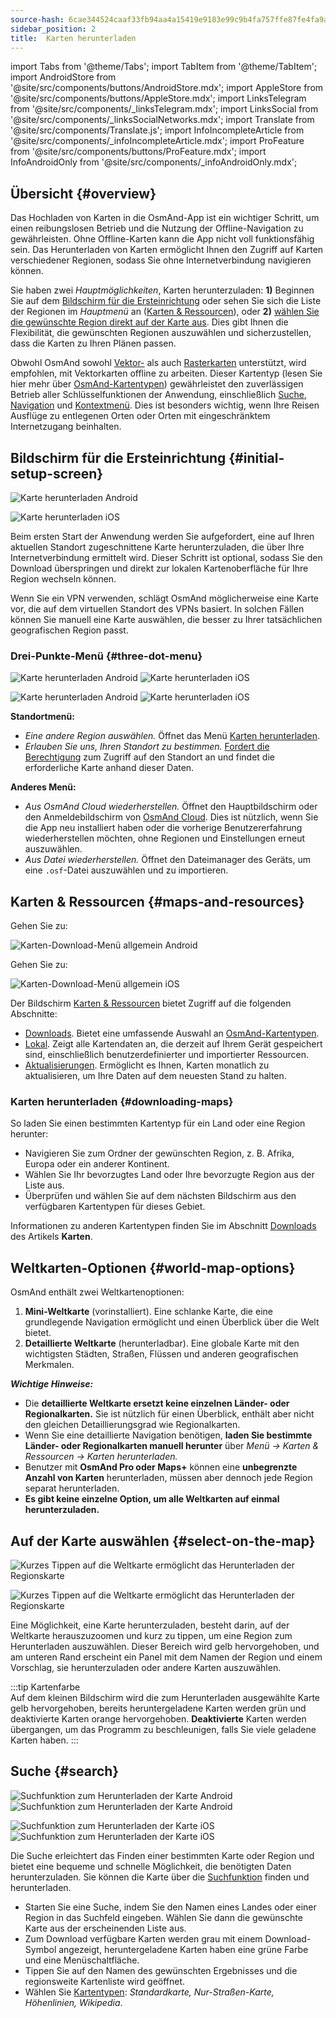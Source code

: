 ```yaml
---
source-hash: 6cae344524caaf33fb94aa4a15419e9183e99c9b4fa757ffe87fe4fa9acb30b3
sidebar_position: 2
title:  Karten herunterladen
---
```

import Tabs from '@theme/Tabs';
import TabItem from '@theme/TabItem';
import AndroidStore from '@site/src/components/buttons/AndroidStore.mdx';
import AppleStore from '@site/src/components/buttons/AppleStore.mdx';
import LinksTelegram from '@site/src/components/_linksTelegram.mdx';
import LinksSocial from '@site/src/components/_linksSocialNetworks.mdx';
import Translate from '@site/src/components/Translate.js';
import InfoIncompleteArticle from '@site/src/components/_infoIncompleteArticle.mdx';
import ProFeature from '@site/src/components/buttons/ProFeature.mdx';
import InfoAndroidOnly from '@site/src/components/_infoAndroidOnly.mdx';




## Übersicht {#overview}

Das Hochladen von Karten in die OsmAnd-App ist ein wichtiger Schritt, um einen reibungslosen Betrieb und die Nutzung der Offline-Navigation zu gewährleisten. Ohne Offline-Karten kann die App nicht voll funktionsfähig sein. Das Herunterladen von Karten ermöglicht Ihnen den Zugriff auf Karten verschiedener Regionen, sodass Sie ohne Internetverbindung navigieren können.  

Sie haben zwei *Hauptmöglichkeiten*, Karten herunterzuladen: **1)** Beginnen Sie auf dem [Bildschirm für die Ersteinrichtung](#initial-setup-screen) oder sehen Sie sich die Liste der Regionen im *Hauptmenü* an ([Karten & Ressourcen](#maps-and-resources)), oder **2)** [wählen Sie die gewünschte Region direkt auf der Karte aus](#select-on-the-map). Dies gibt Ihnen die Flexibilität, die gewünschten Regionen auszuwählen und sicherzustellen, dass die Karten zu Ihren Plänen passen.  

Obwohl OsmAnd sowohl [Vektor-](../map/vector-maps.md) als auch [Rasterkarten](../map/raster-maps.md) unterstützt, wird empfohlen, mit Vektorkarten offline zu arbeiten. Dieser Kartentyp (lesen Sie hier mehr über [OsmAnd-Kartentypen](../personal/maps-resources.md#map-types)) gewährleistet den zuverlässigen Betrieb aller Schlüsselfunktionen der Anwendung, einschließlich [Suche](../search/index.md), [Navigation](../navigation/index.md) und [Kontextmenü](../map/map-context-menu.md). Dies ist besonders wichtig, wenn Ihre Reisen Ausflüge zu entlegenen Orten oder Orten mit eingeschränktem Internetzugang beinhalten.


## Bildschirm für die Ersteinrichtung {#initial-setup-screen}

<Tabs groupId="operating-systems" queryString="current-os">

<TabItem value="android" label="Android">

![Karte herunterladen Android](@site/static/img/steps/start_screen_first_screen_andr.png)

</TabItem>

<TabItem value="ios" label="iOS">

![Karte herunterladen iOS](@site/static/img/steps/start_screen_first_screen_ios.png)

</TabItem>

</Tabs>

Beim ersten Start der Anwendung werden Sie aufgefordert, eine auf Ihren aktuellen Standort zugeschnittene Karte herunterzuladen, die über Ihre Internetverbindung ermittelt wird. Dieser Schritt ist optional, sodass Sie den Download überspringen und direkt zur lokalen Kartenoberfläche für Ihre Region wechseln können.  

Wenn Sie ein VPN verwenden, schlägt OsmAnd möglicherweise eine Karte vor, die auf dem virtuellen Standort des VPNs basiert. In solchen Fällen können Sie manuell eine Karte auswählen, die besser zu Ihrer tatsächlichen geografischen Region passt.  


### Drei-Punkte-Menü {#three-dot-menu}

<Tabs groupId="operating-systems" queryString="current-os">

<TabItem value="android" label="Android">

![Karte herunterladen Android](@site/static/img/steps/start_screen_first_screen_location_andr.png)   ![Karte herunterladen iOS](@site/static/img/steps/start_screen_first_screen_other_andr.png)

</TabItem>

<TabItem value="ios" label="iOS">

![Karte herunterladen Android](@site/static/img/steps/start_screen_first_screen_location_ios.png)   ![Karte herunterladen iOS](@site/static/img/steps/start_screen_first_screen_other_ios.png)

</TabItem>

</Tabs>

**Standortmenü:**

- *Eine andere Region auswählen.* Öffnet das Menü [Karten herunterladen](#maps-and-resources).
- *Erlauben Sie uns, Ihren Standort zu bestimmen.* [Fordert die Berechtigung](../start-with/first-steps.md#permission-to-access-the-location) zum Zugriff auf den Standort an und findet die erforderliche Karte anhand dieser Daten.

**Anderes Menü:**

- *Aus OsmAnd Cloud wiederherstellen.* Öffnet den Hauptbildschirm oder den Anmeldebildschirm von [OsmAnd Cloud](../personal/osmand-cloud.md). Dies ist nützlich, wenn Sie die App neu installiert haben oder die vorherige Benutzererfahrung wiederherstellen möchten, ohne Regionen und Einstellungen erneut auszuwählen.
- *Aus Datei wiederherstellen.* Öffnet den Dateimanager des Geräts, um eine `.osf`-Datei auszuwählen und zu importieren.  


## Karten & Ressourcen {#maps-and-resources}

<Tabs groupId="operating-systems" queryString="current-os">

<TabItem value="android" label="Android">

Gehen Sie zu: *<Translate android="true" ids="shared_string_menu,maps_and_resources,downloads"/>*

![Karten-Download-Menü allgemein Android](@site/static/img/personal/maps/download_menu_andr.png)  

</TabItem>

<TabItem value="ios" label="iOS">

Gehen Sie zu: *<Translate ios="true" ids="shared_string_menu,res_mapsres"/>*

![Karten-Download-Menü allgemein iOS](@site/static/img/personal/maps/download_menu_ios.png)

</TabItem>

</Tabs>

Der Bildschirm [Karten & Ressourcen](../personal/maps-resources.md) bietet Zugriff auf die folgenden Abschnitte:

- [Downloads](../personal/maps-resources.md#downloads). Bietet eine umfassende Auswahl an [OsmAnd-Kartentypen](../personal/maps-resources.md#map-types).
- [Lokal](../personal/maps-resources.md#local). Zeigt alle Kartendaten an, die derzeit auf Ihrem Gerät gespeichert sind, einschließlich benutzerdefinierter und importierter Ressourcen.
- [Aktualisierungen](../personal/maps-resources.md#updates). Ermöglicht es Ihnen, Karten monatlich zu aktualisieren, um Ihre Daten auf dem neuesten Stand zu halten.

### Karten herunterladen {#downloading-maps}

So laden Sie einen bestimmten Kartentyp für ein Land oder eine Region herunter:

- Navigieren Sie zum Ordner der gewünschten Region, z. B. Afrika, Europa oder ein anderer Kontinent.
- Wählen Sie Ihr bevorzugtes Land oder Ihre bevorzugte Region aus der Liste aus.
- Überprüfen und wählen Sie auf dem nächsten Bildschirm aus den verfügbaren Kartentypen für dieses Gebiet.

Informationen zu anderen Kartentypen finden Sie im Abschnitt [Downloads](../personal/maps-resources.md#downloads) des Artikels **Karten**.

## Weltkarten-Optionen {#world-map-options}

OsmAnd enthält zwei Weltkartenoptionen:  

1. **Mini-Weltkarte** (vorinstalliert). Eine schlanke Karte, die eine grundlegende Navigation ermöglicht und einen Überblick über die Welt bietet.  
2. **Detaillierte Weltkarte** (herunterladbar). Eine globale Karte mit den wichtigsten Städten, Straßen, Flüssen und anderen geografischen Merkmalen.

***Wichtige Hinweise:***

- Die **detaillierte Weltkarte ersetzt keine einzelnen Länder- oder Regionalkarten.** Sie ist nützlich für einen Überblick, enthält aber nicht den gleichen Detaillierungsgrad wie Regionalkarten.  
- Wenn Sie eine detaillierte Navigation benötigen, **laden Sie bestimmte Länder- oder Regionalkarten manuell herunter** über *Menü → Karten & Ressourcen → Karten herunterladen.*
- Benutzer mit **OsmAnd Pro oder Maps+** können eine **unbegrenzte Anzahl von Karten** herunterladen, müssen aber dennoch jede Region separat herunterladen.  
- **Es gibt keine einzelne Option, um alle Weltkarten auf einmal herunterzuladen.**


## Auf der Karte auswählen {#select-on-the-map}

<Tabs groupId="operating-systems" queryString="current-os">

<TabItem value="android" label="Android">

![Kurzes Tippen auf die Weltkarte ermöglicht das Herunterladen der Regionskarte](@site/static/img/map/download_region_map_via_worldmap.png)

</TabItem>

<TabItem value="ios" label="iOS">

![Kurzes Tippen auf die Weltkarte ermöglicht das Herunterladen der Regionskarte](@site/static/img/settings/download_region_map_via_worldmap_ios.png)

</TabItem>

</Tabs>

Eine Möglichkeit, eine Karte herunterzuladen, besteht darin, auf der Weltkarte herauszuzoomen und kurz zu tippen, um eine Region zum Herunterladen auszuwählen. Dieser Bereich wird gelb hervorgehoben, und am unteren Rand erscheint ein Panel mit dem Namen der Region und einem Vorschlag, sie herunterzuladen oder andere Karten auszuwählen.  

:::tip Kartenfarbe  
Auf dem kleinen Bildschirm wird die zum Herunterladen ausgewählte Karte gelb hervorgehoben, bereits heruntergeladene Karten werden grün und deaktivierte Karten orange hervorgehoben. **Deaktivierte** Karten werden übergangen, um das Programm zu beschleunigen, falls Sie viele geladene Karten haben.
:::

## Suche {#search}

<Tabs groupId="operating-systems" queryString="current-os">

<TabItem value="android" label="Android">

![Suchfunktion zum Herunterladen der Karte Android](@site/static/img/settings/search_download_map_3_andr.png) ![Suchfunktion zum Herunterladen der Karte Android](@site/static/img/settings/search_download_map_4_andr.png)

</TabItem>

<TabItem value="ios" label="iOS">

![Suchfunktion zum Herunterladen der Karte iOS](@site/static/img/settings/search_download_map_1_ios.png) ![Suchfunktion zum Herunterladen der Karte iOS](@site/static/img/settings/search_download_map_2_ios.png)

</TabItem>

</Tabs>

Die Suche erleichtert das Finden einer bestimmten Karte oder Region und bietet eine bequeme und schnelle Möglichkeit, die benötigten Daten herunterzuladen. Sie können die Karte über die [Suchfunktion](../search/index.md) finden und herunterladen.

- Starten Sie eine Suche, indem Sie den Namen eines Landes oder einer Region in das Suchfeld eingeben. Wählen Sie dann die gewünschte Karte aus der erscheinenden Liste aus.
- Zum Download verfügbare Karten werden grau mit einem Download-Symbol angezeigt, heruntergeladene Karten haben eine grüne Farbe und eine Menüschaltfläche.
- Tippen Sie auf den Namen des gewünschten Ergebnisses und die regionsweite Kartenliste wird geöffnet.
- Wählen Sie [Kartentypen](../personal/maps-resources.md#map-types): *Standardkarte, Nur-Straßen-Karte, Höhenlinien, Wikipedia*.